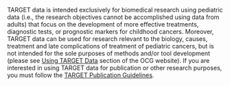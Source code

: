 TARGET data is intended exclusively for biomedical research using pediatric data (i.e., the research objectives cannot be accomplished using data from adults) that focus on the development of more effective treatments, diagnostic tests, or prognostic markers for childhood cancers. Moreover, TARGET data can be used for research relevant to the biology, causes, treatment and late complications of treatment of pediatric cancers, but is not intended for the sole purposes of methods and/or tool development (please see [Using TARGET Data](https://ocg.cancer.gov/programs/target/using-target-data) section of the OCG website). If you are interested in using TARGET data for publication or other research purposes, you must follow the [TARGET Publication Guidelines](https://ocg.cancer.gov/programs/target/target-publication-guidelines).
